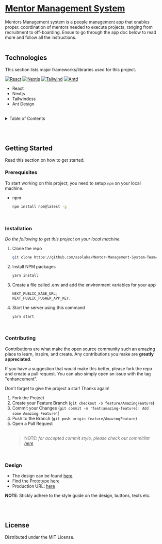 <!-- ABOUT THE PROJECT -->

# [Mentor Management System](https://mms-team-2.ue.r.appspot.com/)

Mentors Management system is a people management app that enables proper. coordination of mentors needed to execute projects, ranging from recruitment to off-boarding. Ensue to go through the app doc below to read more and follow all the instructions.
<br /><br />

## Technologies

This section lists major frameworks/libraries used for this project.

[![React][react.dev]][react-url]
[![Nextjs][nextjs]][next-url]
[![Tailwind][tailwind]][tailwind-url]
[![Antd][antd]][antd-url]

- React
- Nextjs
- Tailwindcss
- Ant Design

<br />
<!-- TABLE OF CONTENTS -->
<details>
  <summary>Table of Contents</summary>
  <ol>
    <li>
      <a href="#about-the-project">About The Project</a>
      <ul>
        <li><a href="#built-with">Built With</a></li>
      </ul>
    </li>
    <li>
      <a href="#getting-started">Getting Started</a>
      <ul>
        <li><a href="#prerequisites">Prerequisites</a></li>
        <li><a href="#installation">Installation</a></li>
      </ul>
    </li>
    <li><a href="#usage">Usage</a></li>
    <!-- <li><a href="#roadmap">Roadmap</a></li> -->
    <li><a href="#contributing">Contributing</a></li>
    <li><a href="#license">License</a></li>
  </ol>
</details>

<br /><br />

## Getting Started

Read this section on how to get started.

### Prerequisites

To start working on this project, you need to setup `npm` on your local machine.

- npm
  ```sh
  npm install npm@latest -g
  ```
  <br />

### Installation

_Do the following to get this project on your local machine._

1. Clone the repo
   ```sh
   git clone https://github.com/asoluka/Mentor-Management-System-Team-2
   ```
2. Install NPM packages
   ```sh
   yarn install
   ```
3. Create a file called .env and add the environment variables for your app
   ```js
   NEXT_PUBLIC_BASE_URL;
   NEXT_PUBLIC_PUSHER_APP_KEY;
   ```
4. Start the server using this command
   ```js
   yarn start
   ```

<!-- <p align="right">(<a href="#readme-top">back to top</a>)</p> -->
<br />
<!-- CONTRIBUTING -->

### Contributing

Contributions are what make the open source community such an amazing place to learn, inspire, and create. Any contributions you make are **greatly appreciated**.

If you have a suggestion that would make this better, please fork the repo and create a pull request. You can also simply open an issue with the tag "enhancement".

Don't forget to give the project a star! Thanks again!

1. Fork the Project
2. Create your Feature Branch (`git checkout -b feature/AmazingFeature`)
3. Commit your Changes (`git commit -m 'feat(amazing-feature): Add some Amazing Feature'`)
4. Push to the Branch (`git push origin feature/AmazingFeature`)
5. Open a Pull Request
   <br /><br />
   > NOTE: _for accepted commit style, please check out commitlint [here](https://commitlint.js.org/#/)_

<br />

### Design

- The design can be found [here](https://www.figma.com/file/JNZKj3lachPypSOMBOhC1e/MMS-ALC-0pen-Source-Project?node-id=30-29&t=AFjjeY6lHF5p9Sr5-0)
- Find the Prototype [here](https://www.figma.com/proto/JNZKj3lachPypSOMBOhC1e/MMS-ALC-0pen-Source-Project?page-id=6782%3A4428&node-id=6784-8953&viewport=565%2C382%2C0.02&scaling=min-zoom&starting-point-node-id=6784%3A6712)
- Production URL: [here](https://mms-team-2.ue.r.appspot.com/)

**NOTE**: Stickly adhere to the style guide on the design, buttons, texts etc.

<br /><br />

## License

Distributed under the MIT License.

[react.dev]: https://img.shields.io/badge/React-20232A?style=for-the-badge&logo=react&logoColor=61DAFB
[nextjs]: https://img.shields.io/badge/Next-black?style=for-the-badge&logo=next.js&logoColor=white
[react-url]: https://reactjs.org/
[next-url]: https://nextjs.org/
[tailwind]: https://img.shields.io/badge/tailwindcss-%2338B2AC.svg?style=for-the-badge&logo=tailwind-css&logoColor=white
[antd]: https://img.shields.io/badge/-AntDesign-%230170FE?style=for-the-badge&logo=ant-design&logoColor=white
[tailwind-url]: https://tailwindcss.com/
[antd-url]: https://ant.design/
